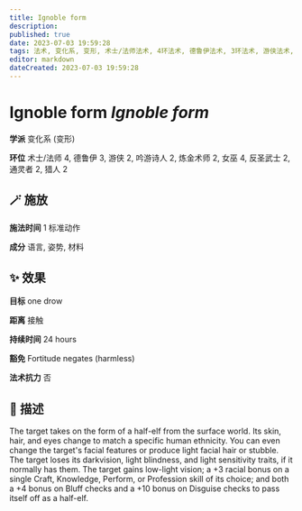 ```yaml
---
title: Ignoble form
description: 
published: true
date: 2023-07-03 19:59:28
tags: 法术, 变化系, 变形, 术士/法师法术, 4环法术, 德鲁伊法术, 3环法术, 游侠法术, 2环法术, 吟游诗人法术, 炼金术师法术, 女巫法术, 反圣武士法术, 通灵者法术, 猎人法术
editor: markdown
dateCreated: 2023-07-03 19:59:28
---
```


# **Ignoble form** *Ignoble form*

**学派** 变化系 (变形) 

**环位** 术士/法师 4, 德鲁伊 3, 游侠 2, 吟游诗人 2, 炼金术师 2, 女巫 4, 反圣武士 2, 通灵者 2, 猎人 2

## 🪄 施放

**施法时间** 1 标准动作

**成分** 语言, 姿势, 材料

## ✨ 效果 

**目标** one drow 

**距离** 接触  

**持续时间** 24 hours 

**豁免** Fortitude negates (harmless)

**法术抗力** 否

## 📖 描述

The target takes on the form of a half-elf from the surface world. Its skin, hair, and eyes change to match a specific human ethnicity. You can even change the target's facial features or produce light facial hair or stubble. The target loses its darkvision, light blindness, and light sensitivity traits, if it normally has them. The target gains low-light vision; a +3 racial bonus on a single Craft, Knowledge, Perform, or Profession skill of its choice; and both a +4 bonus on Bluff checks and a +10 bonus on Disguise checks to pass itself off as a half-elf.
    